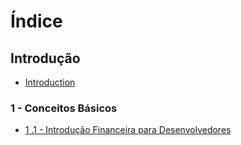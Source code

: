 # Índice

## Introdução

* [Introduction](README.md)

### 1 - Conceitos Básicos

* [1 .1 - Introdução Financeira para Desenvolvedores](1-conceitos-basicos/1.1-introducao-financeira-para-desenvolvedores.md)



